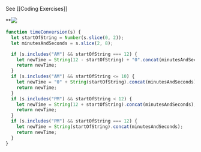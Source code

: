 See [[Coding Exercises]]


**![](https://lh3.googleusercontent.com/gEN2tQijktFPywOUasONljjZ_hzXRkyjAoWHGbrfY-zGq5ZL-LPl6NxOaZ9WrS0tkoGfCQbJOTOfJKiEdCAOlmJh-_CVSpeEo2mNAEcXRaG_w4meYsXqJKIWQyKz3NdNcOOF3ZGPDT0OdAgJuaXULcg)

```js
function timeConversion(s) {
  let startOfString = Number(s.slice(0, 2));
  let minutesAndSeconds = s.slice(2, 8);

  if (s.includes("AM") && startOfString === 12) {
    let newTime = String(12 - startOfString) + "0".concat(minutesAndSeconds);
    return newTime;
  }
  if (s.includes("AM") && startOfString <= 10) {
    let newTime = "0" + String(startOfString).concat(minutesAndSeconds);
    return newTime;
  }
  if (s.includes("PM") && startOfString < 12) {
    let newTime = String(12 + startOfString).concat(minutesAndSeconds);
    return newTime;
  }
  if (s.includes("PM") && startOfString === 12) {
    let newTime = String(startOfString).concat(minutesAndSeconds);
    return newTime;
  }
}
```